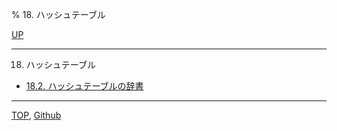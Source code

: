 % 18. ハッシュテーブル

[UP](index.html)  

---

18. ハッシュテーブル

- [18.2. ハッシュテーブルの辞書](18.2.html)

---
[TOP](index.html),  [Github](https://github.com/nptcl/npt-japanese)

